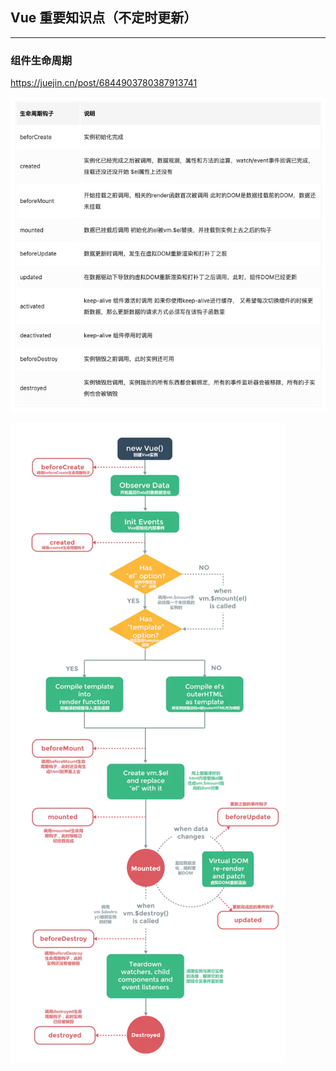 ## Vue 重要知识点（不定时更新）

---

### 组件生命周期

https://juejin.cn/post/6844903780387913741

![组件生命周期说明](./assets/img/生命周期说明.png)

![组件生命周期](./assets/img/组件生命周期.png)

